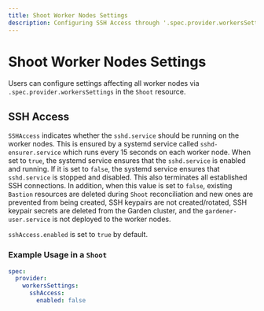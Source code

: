 ```yaml
---
title: Shoot Worker Nodes Settings
description: Configuring SSH Access through '.spec.provider.workersSettings`
---
```


# Shoot Worker Nodes Settings

Users can configure settings affecting all worker nodes via `.spec.provider.workersSettings` in the `Shoot` resource.

## SSH Access

`SSHAccess` indicates whether the `sshd.service` should be running on the worker nodes. This is ensured by a systemd service called `sshd-ensurer.service` which runs every 15 seconds on each worker node. When set to `true`, the systemd service ensures that the `sshd.service` is enabled and running. If it is set to `false`, the systemd service ensures that `sshd.service` is stopped and disabled. This also terminates all established SSH connections. In addition, when this value is set to `false`, existing `Bastion` resources are deleted during `Shoot` reconciliation and new ones are prevented from being created, SSH keypairs are not created/rotated, SSH keypair secrets are deleted from the Garden cluster, and the `gardener-user.service` is not deployed to the worker nodes.

`sshAccess.enabled` is set to `true` by default.

### Example Usage in a `Shoot`

```yaml
spec:
  provider:
    workersSettings:
      sshAccess:
        enabled: false
```
